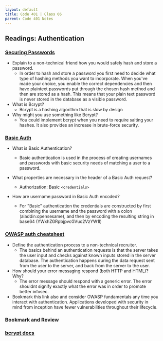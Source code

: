 ```yaml
---
layout: default
title: Code 401 | Class 06
parent: Code 401 Notes
---
```


## Readings: Authentication

### [Securing Passwords](https://thehackernews.com/2014/04/securing-passwords-with-bcrypt-hashing.html)

* Explain to a non-technical friend how you would safely hash and store a password.
  * In order to hash and store a password you first need to decide what type of hashing methods you want to incorporate. When you've made your choice, you enable the correct dependencies and then have plaintext passwords put through the chosen hash method and then are stored as a hash. This means that your plain text password is never stored in the database as a visible password.
* What is Bcrypt?
  * Bcrypt is a hashing algorithm that is slow by design
* Why might you use something like Bcrypt?
  * You could implement bcrypt when you need to require salting your hashes. It also provides an increase in brute-force security.

### [Basic Auth](https://en.wikipedia.org/wiki/Basic_access_authentication)

* What is Basic Authentication?
  * Basic authentication is used in the process of creating usernames and passwords with basic security needs of matching a user to a password.
* What properties are necessary in the header of a Basic Auth request?
  * Authorization: Basic `<credentials>`

* How are username:password in Basic Auth encoded?
  * For "Basic" authentication the credentials are constructed by first combining the username and the password with a colon (aladdin:opensesame), and then by encoding the resulting string in base64 (YWxhZGRpbjpvcGVuc2VzYW1l)

### [OWASP auth cheatsheet](https://www.owasp.org/index.php/Authentication_Cheat_Sheet)

* Define the authentication process to a non-technical recruiter.
  * The basics behind an authentication requests is that the server takes the user input and checks against known inputs stored in the server database. The authentication happens during the data request sent from the user to the server, and back from the server to the user.
* How should your error messaging respond (both HTTP and HTML)? Why?
  * The error message should respond with a generic error. The error shouldnt signify exactly what the error was in order to promote better infosec.
* Bookmark this link also and consider OWASP fundamentals any time you interact with authentication. Applications developed with security in mind from inception have fewer vulnerabilities throughout their lifecycle.

### Bookmark and Review

### [bcrypt docs](https://www.npmjs.com/package/bcrypt)
